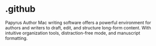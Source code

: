 # .github
Papyrus Author Mac writing software offers a powerful environment for authors and writers to draft, edit, and structure long-form content. With intuitive organization tools, distraction-free mode, and manuscript formatting.

